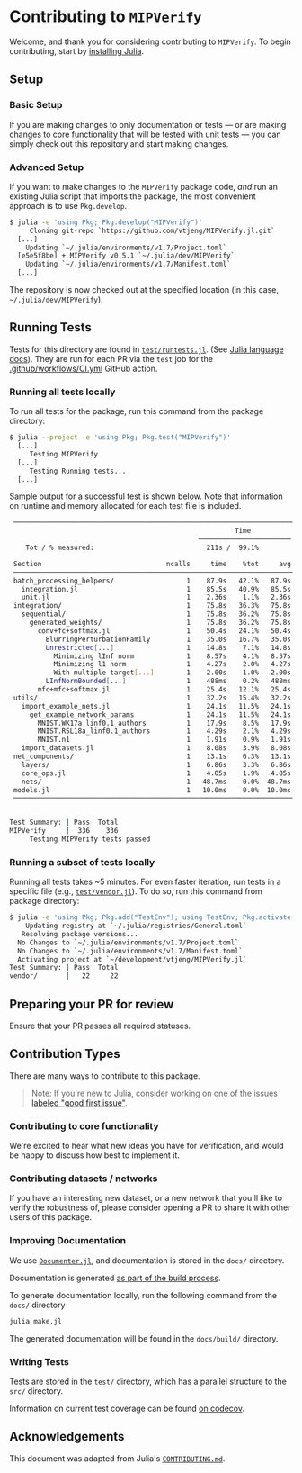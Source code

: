 # Contributing to `MIPVerify`

Welcome, and thank you for considering contributing to `MIPVerify`. To begin contributing, start by
[installing Julia](https://julialang.org/downloads/platform/).

## Setup

### Basic Setup

If you are making changes to only documentation or tests — or are making changes to core
functionality that will be tested with unit tests — you can simply check out this repository and
start making changes.

### Advanced Setup

If you want to make changes to the `MIPVerify` package code, _and_ run an existing Julia script that
imports the package, the most convenient approach is to use `Pkg.develop`.

```sh
$ julia -e 'using Pkg; Pkg.develop("MIPVerify")'
     Cloning git-repo `https://github.com/vtjeng/MIPVerify.jl.git`
  [...]
    Updating `~/.julia/environments/v1.7/Project.toml`
  [e5e5f8be] + MIPVerify v0.5.1 `~/.julia/dev/MIPVerify`
    Updating `~/.julia/environments/v1.7/Manifest.toml`
  [...]
```

The repository is now checked out at the specified location (in this case,
`~/.julia/dev/MIPVerify`).

## Running Tests

Tests for this directory are found in [`test/runtests.jl`](./test/runtests.jl). (See
[Julia language docs](https://pkgdocs.julialang.org/v1/creating-packages/#Adding-tests-to-the-package)).
They are run for each PR via the `test` job for the
[.github/workflows/CI.yml](.github/workflows/CI.yml) GitHub action.

### Running all tests locally

To run all tests for the package, run this command from the package directory:

```sh
$ julia --project -e 'using Pkg; Pkg.test("MIPVerify")'
  [...]
     Testing MIPVerify
  [...]
     Testing Running tests...
  [...]
```

Sample output for a successful test is shown below. Note that information on runtime and memory
allocated for each test file is included.

```sh
 ────────────────────────────────────────────────────────────────────────────────────────────────
                                                        Time                    Allocations
                                               ───────────────────────   ────────────────────────
    Tot / % measured:                            211s /  99.1%           16.8GiB /  98.9%

 Section                               ncalls     time    %tot     avg     alloc    %tot      avg
 ────────────────────────────────────────────────────────────────────────────────────────────────
 batch_processing_helpers/                  1    87.9s   42.1%   87.9s   4.14GiB   24.9%  4.14GiB
   integration.jl                           1    85.5s   40.9%   85.5s   3.45GiB   20.8%  3.45GiB
   unit.jl                                  1    2.36s    1.1%   2.36s    706MiB    4.2%   706MiB
 integration/                               1    75.8s   36.3%   75.8s   4.64GiB   27.9%  4.64GiB
   sequential/                              1    75.8s   36.2%   75.8s   4.64GiB   27.9%  4.64GiB
     generated_weights/                     1    75.8s   36.2%   75.8s   4.64GiB   27.9%  4.64GiB
       conv+fc+softmax.jl                   1    50.4s   24.1%   50.4s   1.29GiB    7.8%  1.29GiB
         BlurringPerturbationFamily         1    35.0s   16.7%   35.0s   0.95GiB    5.7%  0.95GiB
         Unrestricted[...]                  1    14.8s    7.1%   14.8s    302MiB    1.8%   302MiB
           Minimizing lInf norm             1    8.57s    4.1%   8.57s    122MiB    0.7%   122MiB
           Minimizing l1 norm               1    4.27s    2.0%   4.27s    103MiB    0.6%   103MiB
           With multiple target[...]        1    2.00s    1.0%   2.00s   77.2MiB    0.5%  77.2MiB
         LInfNormBounded[...]               1    488ms    0.2%   488ms   36.9MiB    0.2%  36.9MiB
       mfc+mfc+softmax.jl                   1    25.4s   12.1%   25.4s   3.35GiB   20.2%  3.35GiB
 utils/                                     1    32.2s   15.4%   32.2s   6.50GiB   39.2%  6.50GiB
   import_example_nets.jl                   1    24.1s   11.5%   24.1s   3.04GiB   18.3%  3.04GiB
     get_example_network_params             1    24.1s   11.5%   24.1s   3.04GiB   18.3%  3.04GiB
       MNIST.WK17a_linf0.1_authors          1    17.9s    8.5%   17.9s   1.54GiB    9.3%  1.54GiB
       MNIST.RSL18a_linf0.1_authors         1    4.29s    2.1%   4.29s    786MiB    4.6%   786MiB
       MNIST.n1                             1    1.91s    0.9%   1.91s    757MiB    4.5%   757MiB
   import_datasets.jl                       1    8.08s    3.9%   8.08s   3.46GiB   20.8%  3.46GiB
 net_components/                            1    13.1s    6.3%   13.1s   1.32GiB    7.9%  1.32GiB
   layers/                                  1    6.86s    3.3%   6.86s    746MiB    4.4%   746MiB
   core_ops.jl                              1    4.05s    1.9%   4.05s    449MiB    2.6%   449MiB
   nets/                                    1   48.7ms    0.0%  48.7ms   5.17MiB    0.0%  5.17MiB
 models.jl                                  1   10.0ms    0.0%  10.0ms   25.2KiB    0.0%  25.2KiB
 ────────────────────────────────────────────────────────────────────────────────────────────────


Test Summary: | Pass  Total
MIPVerify     |  336    336
     Testing MIPVerify tests passed
```

### Running a subset of tests locally

Running all tests takes ~5 minutes. For even faster iteration, run tests in a specific file (e.g.,
[`test/vendor.jl`](./test/vendor.jl)). To do so, run this command from package directory:

```sh
$ julia -e 'using Pkg; Pkg.add("TestEnv"); using TestEnv; Pkg.activate("."); TestEnv.activate(); include("test/vendor.jl")'
    Updating registry at `~/.julia/registries/General.toml`
   Resolving package versions...
  No Changes to `~/.julia/environments/v1.7/Project.toml`
  No Changes to `~/.julia/environments/v1.7/Manifest.toml`
  Activating project at `~/development/vtjeng/MIPVerify.jl`
Test Summary: | Pass  Total
vendor/       |   22     22
```

## Preparing your PR for review

Ensure that your PR passes all required statuses.

## Contribution Types

There are many ways to contribute to this package.

> Note: If you're new to Julia, consider working on one of the issues
> [labeled "good first issue"](https://github.com/vtjeng/MIPVerify.jl/issues?q=is%3Aissue+is%3Aopen+label%3A%22good+first+issue%22).

### Contributing to core functionality

We're excited to hear what new ideas you have for verification, and would be happy to discuss how
best to implement it.

### Contributing datasets / networks

If you have an interesting new dataset, or a new network that you'll like to verify the robustness
of, please consider opening a PR to share it with other users of this package.

### Improving Documentation

We use [`Documenter.jl`](https://juliadocs.github.io/Documenter.jl/stable/man/guide/), and
documentation is stored in the `docs/` directory.

Documentation is generated
[as part of the build process](https://github.com/vtjeng/MIPVerify.jl/blob/2f2a0918abe28fb5f8b0b14396363c516a9c80c6/.travis.yml#L23-L28).

To generate documentation locally, run the following command from the `docs/` directory

```sh
julia make.jl
```

The generated documentation will be found in the `docs/build/` directory.

### Writing Tests

Tests are stored in the `test/` directory, which has a parallel structure to the `src/` directory.

Information on current test coverage can be found
[on codecov](https://codecov.io/github/vtjeng/MIPVerify.jl?branch=master).

## Acknowledgements

This document was adapted from Julia's
[`CONTRIBUTING.md`](https://github.com/JuliaLang/julia/blob/master/CONTRIBUTING.md).
